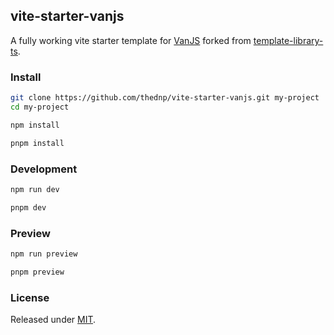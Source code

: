## vite-starter-vanjs
A fully working vite starter template for [VanJS](https://vanjs.org) forked from [template-library-ts](https://github.com/bluwy/create-vite-extra/tree/master/template-library-ts).


### Install
```bash
git clone https://github.com/thednp/vite-starter-vanjs.git my-project
cd my-project
```

```bash
npm install
```

```bash
pnpm install
```

### Development

```bash
npm run dev
```

```bash
pnpm dev
```

### Preview

```bash
npm run preview
```

```bash
pnpm preview
```


### License
Released under [MIT](LICENSE).